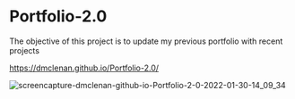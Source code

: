 # Portfolio-2.0

The objective of this project is to update my previous portfolio with recent projects 

https://dmclenan.github.io/Portfolio-2.0/

![screencapture-dmclenan-github-io-Portfolio-2-0-2022-01-30-14_09_34](https://user-images.githubusercontent.com/69438529/151713916-bf38371b-60ae-4e39-8d67-310e63e17d1c.png)
